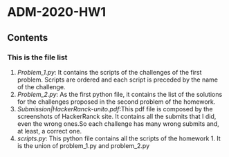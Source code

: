 # ADM-2020-HW1
## Contents
### This is the file list 
1. _Problem_1.py_: It contains the scripts of the challenges of the first problem. Scripts are ordered and each script is preceded by the name of the challenge.
2. _Problem_2.py_: As the first python file, it contains the list of the solutions for the challenges proposed in the second problem of the homework.
3. _Submission|HackerRanck-unito.pdf_:This pdf file is composed by the screenshots of HackerRanck site. It contains all the submits that I did, even the wrong ones.So each challenge has many wrong submits and, at least, a correct one.
4. _scripts.py_: This python file contains all the scripts of the homework 1. It is the union of problem_1.py and problem_2.py
